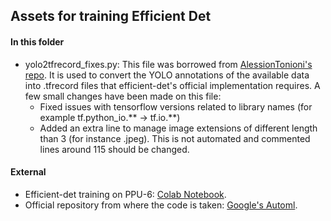 ## Assets for training Efficient Det

#### In this folder
- yolo2tfrecord_fixes.py: This file was borrowed from [AlessionTonioni's repo](https://github.com/AlessioTonioni/tf-objdetector). It is used to convert the YOLO annotations of the available data into .tfrecord files that efficient-det's official implementation requires. A few small changes have been made on this file:  
  - Fixed issues with tensorflow versions related to library names (for example tf.python_io.** -> tf.io.**)
  - Added an extra line to manage image extensions of different length than 3 (for instance .jpeg). This is not automated and commented lines around 115 should be changed.
 
#### External
- Efficient-det training on PPU-6: [Colab Notebook](https://colab.research.google.com/drive/1mDyDFU5wtjKFR-EG05un8POHEaTs0W1B#scrollTo=uEG-D99zit7U).
- Official repository from where the code is taken: [Google's Automl](https://github.com/google/automl).
